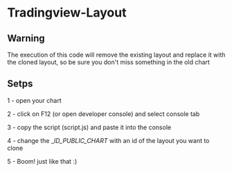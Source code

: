 # Tradingview-Layout

## Warning

The execution of this code will remove the existing layout and replace it with the cloned layout,
so be sure you don't miss something in the old chart


## Setps

1 - open your chart

2 - click on F12 (or open developer console) and select console tab

3 - copy the script (script.js) and paste it into the console 

4 - change the __ID_PUBLIC_CHART_ with an id of the layout you want to clone 

5 - Boom! just like that :)
